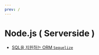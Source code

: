```yaml
---
prev: /
---
```

# Node.js ( Serverside )

- [SQL을 지원하는 ORM `Sequelize`](/nodejs-serverside/sequelize/)

<Disqus />
